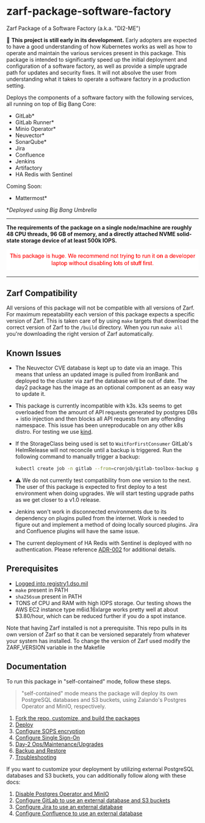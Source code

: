 # zarf-package-software-factory
Zarf Package of a Software Factory (a.k.a. "DI2-ME")

:construction: **This project is still early in its development.** Early adopters are expected to have a good understanding of how Kubernetes works as well as how to operate and maintain the various services present in this package. This package is intended to significantly speed up the initial deployment and configuration of a software factory, as well as provide a simple upgrade path for updates and security fixes. It will not absolve the user from understanding what it takes to operate a software factory in a production setting.

Deploys the components of a software factory with the following services, all running on top of Big Bang Core:

- GitLab*
- GitLab Runner*
- Minio Operator*
- Neuvector*
- SonarQube*
- Jira
- Confluence
- Jenkins
- Artifactory
- HA Redis with Sentinel

Coming Soon:

- Mattermost*

**Deployed using Big Bang Umbrella*

---

**The requirements of the package on a single node/machine are roughly 48 CPU threads, 96 GB of memory, and a directly attached NVME solid-state storage device of at least 500k IOPS.**

![warning](img/warning.png)

---

## Zarf Compatibility
All versions of this package will not be compatible with all versions of Zarf. For maximum repeatability each version of this package expects a specific version of Zarf. This is taken care of by using `make` targets that download the correct version of Zarf to the `/build` directory. When you run `make all` you're downloading the right version of Zarf automatically.

## Known Issues

- The Neuvector CVE database is kept up to date via an image. This means that unless an updated image is pulled from IronBank and deployed to the cluster via zarf the database will be out of date. The day2 package has the image as an optional component as an easy way to update it.

- This package is currently incompatible with k3s. k3s seems to get overloaded from the amount of API requests generated by postgres DBs + istio injection and then blocks all API requests from any offending namespace. This issue has been unreproducable on any other k8s distro. For testing we use [kind](https://kind.sigs.k8s.io/).

- If the StorageClass being used is set to `WaitForFirstConsumer` GitLab's HelmRelease will not reconcile until a backup is triggered. Run the following command to manually trigger a backup:

    ```bash
    kubectl create job -n gitlab --from=cronjob/gitlab-toolbox-backup gitlab-toolbox-backup-manual
    ```

- :warning: We do not currently test compatibility from one version to the next. The user of this package is expected to first deploy to a test environment when doing upgrades. We will start testing upgrade paths as we get closer to a v1.0 release.

- Jenkins won't work in disconnected environments due to its dependency on plugins pulled from the internet. Work is needed to figure out and implement a method of doing locally sourced plugins. Jira and Confluence plugins will have the same issue.

- The current deployment of HA Redis with Sentinel is deployed with no authentication. Please reference [ADR-002](doc/adr/0002-switch-to-authless-ha-redis.md) for additional details.

## Prerequisites

- [Logged into registry1.dso.mil](https://docs.zarf.dev/docs/the-zarf-cli/cli-commands/zarf_tools_registry_login)
- `make` present in PATH
- `sha256sum` present in PATH
- TONS of CPU and RAM with high IOPS storage. Our testing shows the AWS EC2 instance type m6id.16xlarge works pretty well at about $3.80/hour, which can be reduced further if you do a spot instance.

Note that having Zarf installed is not a prerequisite. This repo pulls in its own version of Zarf so that it can be versioned separately from whatever your system has installed. To change the version of Zarf used modify the ZARF_VERSION variable in the Makefile

## Documentation

To run this package in "self-contained" mode, follow these steps.

> "self-contained" mode means the package will deploy its own PostgreSQL databases and S3 buckets, using Zalando's Postgres Operator and MinIO, respectively.

1. [Fork the repo, customize, and build the packages](doc/fork-and-build.md)
1. [Deploy](doc/deploy.md)
1. [Configure SOPS encryption](doc/sops.md)
1. [Configure Single Sign-On](doc/sso.md)
1. [Day-2 Ops/Maintenance/Upgrades](doc/day2.md)
1. [Backup and Restore](doc/backup-and-restore/README.md)
1. [Troubleshooting](doc/troubleshooting.md)

If you want to customize your deployment by utilizing external PostgreSQL databases and S3 buckets, you can additionally follow along with these docs:

1. [Disable Postgres Operator and MinIO](doc/disable-postgres-operator-and-minio.md)
1. [Configure GitLab to use an external database and S3 buckets](doc/configure-gitlab-to-use-an-external-database-and-s3-buckets.md)
1. [Configure Jira to use an external database](doc/configure-jira-to-use-an-external-database.md)
1. [Configure Confluence to use an external database](doc/configure-confluence-to-use-an-external-database.md)
